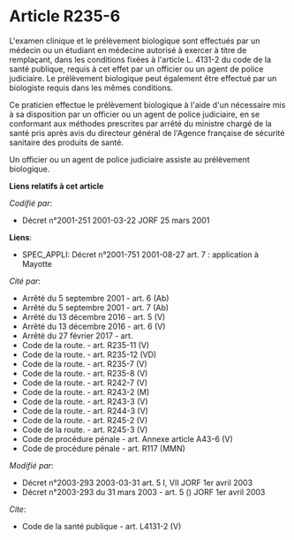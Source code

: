 # Article R235-6

L'examen clinique et le prélèvement biologique sont effectués par un médecin ou un étudiant en médecine autorisé à exercer à
titre de remplaçant, dans les conditions fixées à l'article L. 4131-2 du code de la santé publique, requis à cet effet par un
officier ou un agent de police judiciaire. Le prélèvement biologique peut également être effectué par un biologiste requis
dans les mêmes conditions. 

Ce praticien effectue le prélèvement biologique à l'aide d'un nécessaire mis à sa disposition par un officier ou un agent de
police judiciaire, en se conformant aux méthodes prescrites par arrêté du ministre chargé de la santé pris après avis du
directeur général de l'Agence française de sécurité sanitaire des produits de santé. 

Un officier ou un agent de police judiciaire assiste au prélèvement biologique.

**Liens relatifs à cet article**

_Codifié par_:

  - Décret n°2001-251 2001-03-22 JORF 25 mars 2001

**Liens**:

  - SPEC_APPLI: Décret n°2001-751 2001-08-27 art. 7 : application à Mayotte

_Cité par_:

  - Arrêté du 5 septembre 2001 - art. 6 (Ab)
  - Arrêté du 5 septembre 2001 - art. 7 (Ab)
  - Arrêté du 13 décembre 2016 - art. 5 (V)
  - Arrêté du 13 décembre 2016 - art. 6 (V)
  - Arrêté du 27 février 2017 - art.
  - Code de la route. - art. R235-11 (V)
  - Code de la route. - art. R235-12 (VD)
  - Code de la route. - art. R235-7 (V)
  - Code de la route. - art. R235-8 (V)
  - Code de la route. - art. R242-7 (V)
  - Code de la route. - art. R243-2 (M)
  - Code de la route. - art. R243-3 (V)
  - Code de la route. - art. R244-3 (V)
  - Code de la route. - art. R245-2 (V)
  - Code de la route. - art. R245-3 (V)
  - Code de procédure pénale - art. Annexe article A43-6 (V)
  - Code de procédure pénale - art. R117 (MMN)

_Modifié par_:

  - Décret n°2003-293 2003-03-31 art. 5 I, VII JORF 1er avril 2003
  - Décret n°2003-293 du 31 mars 2003 - art. 5 () JORF 1er avril 2003

_Cite_:

  - Code de la santé publique - art. L4131-2 (V)
